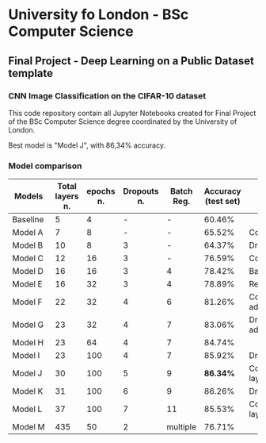 # University fo London - BSc Computer Science
## Final Project - Deep Learning on a Public Dataset template
### CNN Image Classification on the CIFAR-10 dataset

This code repository contain all Jupyter Notebooks created for Final Project of the BSc Computer Science degree coordinated by the University of London.

Best model is "Model J", with 86,34% accuracy. 

### Model comparison

| &nbsp;Models&nbsp;&nbsp;	 |Total layers	n.| epochs	n. | Dropouts	n.| Batch Reg. |	Accuracy (test set)|	Comments |
| -------- | -------------- | ---------- | ---------- | ------------------- | ------------------ | --------- |
| Baseline |	5           	|  4	       |  -         | 	-                 | 	60.46%	         |           |
|Model A|	7	|8|	-|	-|	65.52%	|Conv2d/MaxPool2D layers added|
|Model B|	10|	8	|3|	-|	64.37%	|Dropout layers added|
|Model C|	12|	16|	3	|-|	76.59%	|Conv2d layers added|
|Model D|	16|	16|	3	|4|	78.42%	|Batch Normalization added|
|Model E|	16|	32|	3	|4|	78.89%	|Reduce Dense Layer hidden units number|
|Model F|	22|	32|	4	|6|	81.26%	|Conv2D/BatchNormalization/MaxPooling/Dropout layers added|
|Model G|	23|	32|	4	|7|	83.06%	|Dropout values tweak (raised) / BatchNormalization added|
|Model H|	23|	64|	4|	7|	84.74%|	|
|Model I|	23|	100|	4|	7|	85.92%	|Dropout values tweak (raised)|
|Model J|	30|	100|	5|	9|	**86.34%**	|Conv2D/BatchNormalization/MaxPooling/Dropout/Dense layers added|
|Model K|	31|	100|	6|9|	86.26%|	Dropout values tweak (raised) / Dropout layer added|
|Model L|	37|	100|	7|	11|	85.53%	|Conv2D/BatchNormalization/MaxPooling/Dropout/Dense layers added. Dropout values tweak (raised)|
|Model M|	435|	50|	2|	multiple|	76.71%	||
